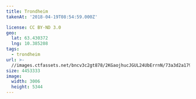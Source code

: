```yaml
---
title: Trondheim
takenAt: '2018-04-19T08:54:59.000Z'

license: CC BY-ND 3.0
geo:
  lat: 63.430372
  lng: 10.385208
tags:
  - trondheim
url: >-
  //images.ctfassets.net/bncv3c2gt878/2KGaojhucJGUL24UbErrnN/73a3d2a179d6043d5a6a321a4ad74449/trondheim_26846399677_o
size: 4453333
image:
  width: 3006
  height: 5344
---
```

